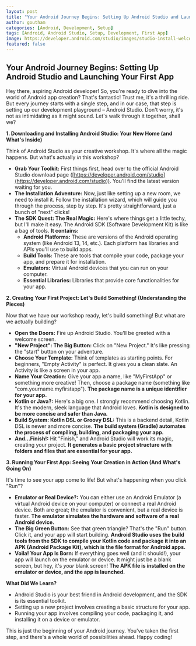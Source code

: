```yaml
---
layout: post
title: "Your Android Journey Begins: Setting Up Android Studio and Launching Your First App"
author: goutham
categories: [Android, Development, Setup]
tags: [Android, Android Studio, Setup, Development, First App]
image: https://developer.android.com/studio/images/studio-install-welcome.png
featured: false
---
```


## Your Android Journey Begins: Setting Up Android Studio and Launching Your First App

Hey there, aspiring Android developer! So, you're ready to dive into the world of Android app creation? That's fantastic! Trust me, it's a thrilling ride. But every journey starts with a single step, and in our case, that step is setting up our development playground – Android Studio. Don't worry, it's not as intimidating as it might sound. Let's walk through it together, shall we?

**1. Downloading and Installing Android Studio: Your New Home (and What's Inside)**

Think of Android Studio as your creative workshop. It's where all the magic happens. But what's actually *in* this workshop?

* **Grab Your Toolkit:** First things first, head over to the official Android Studio download page ([https://developer.android.com/studio](https://developer.android.com/studio)). You'll find the latest version waiting for you.
* **The Installation Adventure:** Now, just like setting up a new room, we need to install it. Follow the installation wizard, which will guide you through the process, step by step. It's pretty straightforward, just a bunch of "next" clicks!
* **The SDK Quest: The Real Magic:** Here's where things get a little techy, but I'll make it easy. The Android SDK (Software Development Kit) is like a bag of tools. **It contains:**
    * **Android Platforms:** These are versions of the Android operating system (like Android 13, 14, etc.). Each platform has libraries and APIs you'll use to build apps.
    * **Build Tools:** These are tools that compile your code, package your app, and prepare it for installation.
    * **Emulators:** Virtual Android devices that you can run on your computer.
    * **Essential Libraries:** Libraries that provide core functionalities for your app.

**2. Creating Your First Project: Let's Build Something! (Understanding the Pieces)**

Now that we have our workshop ready, let's build something! But what are we actually building?

* **Open the Doors:** Fire up Android Studio. You'll be greeted with a welcome screen.
* **"New Project": The Big Button:** Click on "New Project." It's like pressing the "start" button on your adventure.
* **Choose Your Template:** Think of templates as starting points. For beginners, "Empty Activity" is perfect. It gives you a clean slate. An Activity is like a screen in your app.
* **Name Your Creation:** Give your app a name, like "MyFirstApp" or something more creative! Then, choose a package name (something like "com.yourname.myfirstapp"). **The package name is a unique identifier for your app.**
* **Kotlin or Java?:** Here's a big one. I strongly recommend choosing Kotlin. It's the modern, sleek language that Android loves. **Kotlin is designed to be more concise and safer than Java.**
* **Build System: Kotlin DSL or Groovy DSL:** This is a backend detail, Kotlin DSL is newer and more concise. **The build system (Gradle) automates the process of compiling, building, and packaging your app.**
* **And...Finish!:** Hit "Finish," and Android Studio will work its magic, creating your project. **It generates a basic project structure with folders and files that are essential for your app.**

**3. Running Your First App: Seeing Your Creation in Action (And What's Going On)**

It's time to see your app come to life! But what's happening when you click "Run"?

* **Emulator or Real Device?:** You can either use an Android Emulator (a virtual Android device on your computer) or connect a real Android device. Both are great; the emulator is convenient, but a real device is faster. **The emulator simulates the hardware and software of a real Android device.**
* **The Big Green Button:** See that green triangle? That's the "Run" button. Click it, and your app will start building. **Android Studio uses the build tools from the SDK to compile your Kotlin code and package it into an APK (Android Package Kit), which is the file format for Android apps.**
* **Voila! Your App Is Born:** If everything goes well (and it should!), your app will launch on the emulator or device. It might just be a blank screen, but hey, it's *your* blank screen! **The APK file is installed on the emulator or device, and the app is launched.**

**What Did We Learn?**

* Android Studio is your best friend in Android development, and the SDK is its essential toolkit.
* Setting up a new project involves creating a basic structure for your app.
* Running your app involves compiling your code, packaging it, and installing it on a device or emulator.

This is just the beginning of your Android journey. You've taken the first step, and there's a whole world of possibilities ahead. Happy coding!